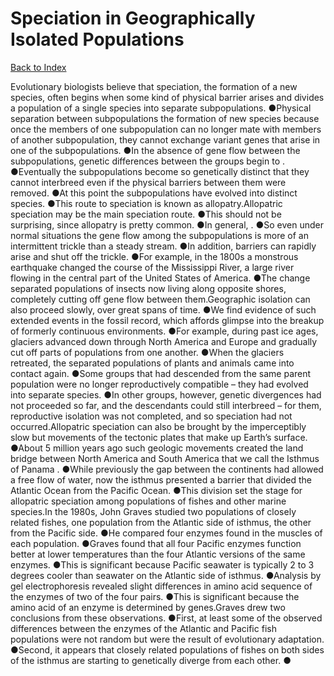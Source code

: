 # Speciation in Geographically Isolated Populations
[Back to Index](https://github.com/windows10010/tpoExtractor/blob/master/README.md)

Evolutionary biologists believe that speciation, the formation of a new species, often begins when some kind of physical barrier arises and divides a population of a single species into separate subpopulations. ●Physical separation between subpopulations the formation of new species because once the members of one subpopulation can no longer mate with members of another subpopulation, they cannot exchange variant genes that arise in one of the subpopulations. ●In the absence of gene flow between the subpopulations, genetic differences between the groups begin to . ●Eventually the subpopulations become so genetically distinct that they cannot interbreed even if the physical barriers between them were removed. ●At this point the subpopulations have evolved into distinct species. ●This route to speciation is known as allopatry.Allopatric speciation may be the main speciation route. ●This should not be surprising, since allopatry is pretty common. ●In general, . ●So even under normal situations the gene flow among the subpopulations is more of an intermittent trickle than a steady stream. ●In addition, barriers can rapidly arise and shut off the trickle. ●For example, in the 1800s a monstrous earthquake changed the course of the Mississippi River, a large river flowing in the central part of the United States of America. ●The change separated populations of insects now living along opposite shores, completely cutting off gene flow between them.Geographic isolation can also proceed slowly, over great spans of time. ●We find evidence of such extended events in the fossil record, which affords glimpse into the breakup of formerly continuous environments. ●For example, during past ice ages, glaciers advanced down through North America and Europe and gradually cut off parts of populations from one another. ●When the glaciers retreated, the separated populations of plants and animals came into contact again. ●Some groups that had descended from the same parent population were no longer reproductively compatible – they had evolved into separate species. ●In other groups, however, genetic divergences had not proceeded so far, and the descendants could still interbreed – for them, reproductive isolation was not completed, and so speciation had not occurred.Allopatric speciation can also be brought by the imperceptibly slow but movements of the tectonic plates that make up Earth’s surface. ●About 5 million years ago such geologic movements created the land bridge between North America and South America that we call the Isthmus of Panama . ●While previously the gap between the continents had allowed a free flow of water, now the isthmus presented a barrier that divided the Atlantic Ocean from the Pacific Ocean. ●This division set the stage for allopatric speciation among populations of fishes and other marine species.In the 1980s, John Graves studied two populations of closely related fishes, one population from the Atlantic side of isthmus, the other from the Pacific side. ●He compared four enzymes found in the muscles of each population. ●Graves found that all four Pacific enzymes function better at lower temperatures than the four Atlantic versions of the same enzymes. ●This is significant because Pacific seawater is typically 2 to 3 degrees cooler than seawater on the Atlantic side of isthmus. ●Analysis by gel electrophoresis revealed slight differences in amino acid sequence of the enzymes of two of the four pairs. ●This is significant because the amino acid of an enzyme is determined by genes.Graves drew two conclusions from these observations. ●First, at least some of the observed differences between the enzymes of the Atlantic and Pacific fish populations were not random but were the result of evolutionary adaptation. ●Second, it appears that closely related populations of fishes on both sides of the isthmus are starting to genetically diverge from each other. ●